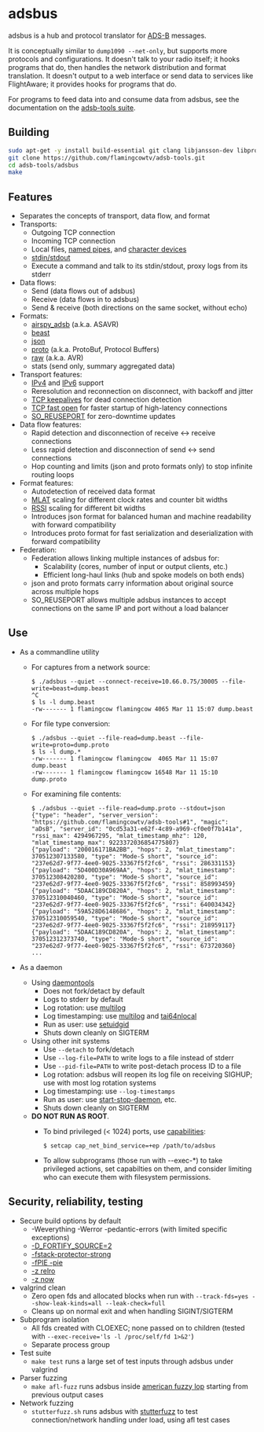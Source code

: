 # adsbus

adsbus is a hub and protocol translator for [ADS-B](https://en.wikipedia.org/wiki/Automatic_dependent_surveillance_%E2%80%93_broadcast) messages.

It is conceptually similar to `dump1090 --net-only`, but supports more protocols and configurations. It doesn't talk to your radio itself; it
hooks programs that do, then handles the network distribution and format translation. It doesn't output to a web interface or send data to
services like FlightAware; it provides hooks for programs that do.

For programs to feed data into and consume data from adsbus, see the documentation on the [adsb-tools suite](../README.md).


## Building

```bash
sudo apt-get -y install build-essential git clang libjansson-dev libprotobuf-c-dev protobuf-c-compiler
git clone https://github.com/flamingcowtv/adsb-tools.git
cd adsb-tools/adsbus
make
```


## Features

* Separates the concepts of transport, data flow, and format
* Transports:
	* Outgoing TCP connection
	* Incoming TCP connection
	* Local files, [named pipes](https://en.wikipedia.org/wiki/Named_pipe), and [character devices](https://en.wikipedia.org/wiki/Device_file#Character_devices)
	* [stdin/stdout](https://en.wikipedia.org/wiki/Standard_streams)
	* Execute a command and talk to its stdin/stdout, proxy logs from its stderr
* Data flows:
	* Send (data flows out of adsbus)
	* Receive (data flows in to adsbus)
	* Send & receive (both directions on the same socket, without echo)
* Formats:
	* [airspy_adsb](../protocols/airspy_adsb.md) (a.k.a. ASAVR)
	* [beast](../protocols/beast.md)
	* [json](../protocols/json.md)
	* [proto](../protocols/proto.md) (a.k.a. ProtoBuf, Protocol Buffers)
	* [raw](../protocols/raw.md) (a.k.a. AVR)
	* stats (send only, summary aggregated data)
* Transport features:
	* [IPv4](https://en.wikipedia.org/wiki/IPv4) and [IPv6](https://en.wikipedia.org/wiki/IPv6) support
	* Reresolution and reconnection on disconnect, with backoff and jitter
	* [TCP keepalives](https://en.wikipedia.org/wiki/Keepalive#TCP_keepalive) for dead connection detection
	* [TCP fast open](https://en.wikipedia.org/wiki/TCP_Fast_Open) for faster startup of high-latency connections
	* [SO_REUSEPORT](https://lwn.net/Articles/542629/) for zero-downtime updates
* Data flow features:
	* Rapid detection and disconnection of receive <-> receive connections
	* Less rapid detection and disconnection of send <-> send connections
	* Hop counting and limits (json and proto formats only) to stop infinite routing loops
* Format features:
	* Autodetection of received data format
	* [MLAT](https://en.wikipedia.org/wiki/Multilateration) scaling for different clock rates and counter bit widths
	* [RSSI](https://en.wikipedia.org/wiki/Received_signal_strength_indication) scaling for different bit widths
	* Introduces json format for balanced human and machine readability with forward compatibility
	* Introduces proto format for fast serialization and deserialization with forward compatibility
* Federation:
	* Federation allows linking multiple instances of adsbus for:
		* Scalability (cores, number of input or output clients, etc.)
		* Efficient long-haul links (hub and spoke models on both ends)
	* json and proto formats carry information about original source across multiple hops
	* SO_REUSEPORT allows multiple adsbus instances to accept connections on the same IP and port without a load balancer


## Use
* As a commandline utility
	* For captures from a network source:

		```console
		$ ./adsbus --quiet --connect-receive=10.66.0.75/30005 --file-write=beast=dump.beast
		^C
		$ ls -l dump.beast
		-rw------- 1 flamingcow flamingcow 4065 Mar 11 15:07 dump.beast
		```

	* For file type conversion:

		```console
		$ ./adsbus --quiet --file-read=dump.beast --file-write=proto=dump.proto
		$ ls -l dump.*
		-rw------- 1 flamingcow flamingcow  4065 Mar 11 15:07 dump.beast
		-rw------- 1 flamingcow flamingcow 16548 Mar 11 15:10 dump.proto
		```

	* For examining file contents:

		```console
 		$ ./adsbus --quiet --file-read=dump.proto --stdout=json
 		{"type": "header", "server_version": "https://github.com/flamingcowtv/adsb-tools#1", "magic": "aDsB", "server_id": "0cd53a31-e62f-4c89-a969-cf0e0f7b141a", "rssi_max": 4294967295, "mlat_timestamp_mhz": 120, "mlat_timestamp_max": 9223372036854775807}
 		{"payload": "200016171BA2BB", "hops": 2, "mlat_timestamp": 370512307133580, "type": "Mode-S short", "source_id": "237e62d7-9f77-4ee0-9025-33367f5f2fc6", "rssi": 286331153}
 		{"payload": "5D400D30A969AA", "hops": 2, "mlat_timestamp": 370512308420280, "type": "Mode-S short", "source_id": "237e62d7-9f77-4ee0-9025-33367f5f2fc6", "rssi": 858993459}
 		{"payload": "5DAAC189CD820A", "hops": 2, "mlat_timestamp": 370512310040460, "type": "Mode-S short", "source_id": "237e62d7-9f77-4ee0-9025-33367f5f2fc6", "rssi": 640034342}
 		{"payload": "59A528D6148686", "hops": 2, "mlat_timestamp": 370512310059540, "type": "Mode-S short", "source_id": "237e62d7-9f77-4ee0-9025-33367f5f2fc6", "rssi": 218959117}
 		{"payload": "5DAAC189CD820A", "hops": 2, "mlat_timestamp": 370512312373740, "type": "Mode-S short", "source_id": "237e62d7-9f77-4ee0-9025-33367f5f2fc6", "rssi": 673720360}
 		...
 		```

* As a daemon
	* Using [daemontools](https://cr.yp.to/daemontools.html)
		* Does not fork/detact by default
		* Logs to stderr by default
		* Log rotation: use [multilog](https://cr.yp.to/daemontools/multilog.html)
		* Log timestamping: use [multilog](https://cr.yp.to/daemontools/multilog.html) and [tai64nlocal](https://cr.yp.to/daemontools/tai64nlocal.html)
		* Run as user: use [setuidgid](https://cr.yp.to/daemontools/setuidgid.html)
		* Shuts down cleanly on SIGTERM
	* Using other init systems
		* Use `--detach` to fork/detach
		* Use `--log-file=PATH` to write logs to a file instead of stderr
		* Use `--pid-file=PATH` to write post-detach process ID to a file
		* Log rotation: adsbus will reopen its log file on receiving SIGHUP; use with most log rotation systems
		* Log timestamping: use `--log-timestamps`
		* Run as user: use [start-stop-daemon](http://manpages.ubuntu.com/manpages/vivid/man8/start-stop-daemon.8.html), etc.
		* Shuts down cleanly on SIGTERM
	* **DO NOT RUN AS ROOT**.
		* To bind privileged (< 1024) ports, use [capabilities](http://man7.org/linux/man-pages/man7/capabilities.7.html):

			```console
			$ setcap cap_net_bind_service=+ep /path/to/adsbus
			```

		* To allow subprograms (those run with --exec-*) to take privileged actions, set capabilties on them, and consider limiting who can execute them with filesystem permissions.


## Security, reliability, testing
* Secure build options by default
	* -Weverything -Werror -pedantic-errors (with limited specific exceptions)
	* [-D_FORTIFY_SOURCE=2](https://wiki.debian.org/Hardening#DEB_BUILD_HARDENING_FORTIFY_.28gcc.2Fg.2B-.2B-_-D_FORTIFY_SOURCE.3D2.29)
	* [-fstack-protector-strong](https://wiki.debian.org/Hardening#DEB_BUILD_HARDENING_STACKPROTECTOR_.28gcc.2Fg.2B-.2B-_-fstack-protector-strong.29)
	* [-fPIE -pie](https://wiki.debian.org/Hardening#DEB_BUILD_HARDENING_PIE_.28gcc.2Fg.2B-.2B-_-fPIE_-pie.29)
	* [-z relro](https://wiki.debian.org/Hardening#DEB_BUILD_HARDENING_RELRO_.28ld_-z_relro.29)
	* [-z now](https://wiki.debian.org/Hardening#DEB_BUILD_HARDENING_BINDNOW_.28ld_-z_now.29)
* valgrind clean
	* Zero open fds and allocated blocks when run with `--track-fds=yes --show-leak-kinds=all --leak-check=full`
	* Cleans up on normal exit and when handling SIGINT/SIGTERM
* Subprogram isolation
	* All fds created with CLOEXEC; none passed on to children (tested with `--exec-receive='ls -l /proc/self/fd 1>&2'`)
	* Separate process group
* Test suite
	* `make test` runs a large set of test inputs through adsbus under valgrind
* Parser fuzzing
	* `make afl-fuzz` runs adsbus inside [american fuzzy lop](http://lcamtuf.coredump.cx/afl/) starting from previous output cases
* Network fuzzing
	* `stutterfuzz.sh` runs adsbus with [stutterfuzz](https://github.com/flamingcowtv/stutterfuzz) to test connection/network handling under load, using afl test cases
